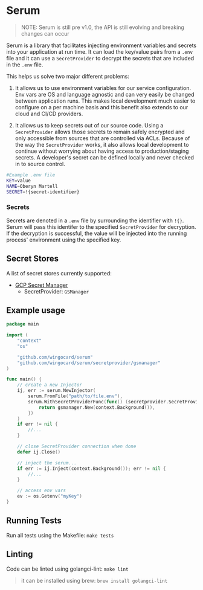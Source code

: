 # Serum

> NOTE: Serum is still pre v1.0, the API is still evolving and breaking changes can occur

Serum is a library that facilitates injecting environment variables and secrets into your application at run time.
It can load the key/value pairs from a `.env` file and it can use a `SecretProvider` to decrypt the secrets that
are included in the `.env` file.

This helps us solve two major different problems:

1. It allows us to use environment variables for our service configuration. Env vars are OS and language agnostic and can very easily be changed between application runs. This makes local development much easier to configure on a per machine basis and this benefit also extends to our cloud and CI/CD providers.

2. It allows us to keep secrets out of our source code. Using a `SecretProvider` allows those secrets to remain safely encrypted and only accessible from sources that are controlled via ACLs. Because of the way the `SecretProvider` works, it also allows local development to continue without worrying about having access to production/staging secrets. A developer's secret can be defined locally and never checked in to source control.

```sh
#Example .env file
KEY=value
NAME=Oberyn Martell
SECRET=!{secret-identifier}
```

### Secrets
Secrets are denoted in a `.env` file by surrounding the identifier with `!{}`.
Serum will pass this identifer to the specified `SecretProvider` for decryption. If the decryption is successful,
the value will be injected into the running process' environment using the specified key.

## Secret Stores

A list of secret stores currently supported:

- [GCP Secret Manager](https://cloud.google.com/secret-manager)
    - SecretProvider: `GSManager`


## Example usage

```go
package main

import (
    "context"
    "os"

    "github.com/wingocard/serum"
    "github.com/wingocard/serum/secretprovider/gsmanager"
)

func main() {
    // create a new Injector
    ij, err := serum.NewInjector(
        serum.FromFile("path/to/file.env"),
        serum.WithSecretProviderFunc(func() (secretprovider.SecretProvider, error) {
            return gsmanager.New(context.Background()),
        })
    )
    if err != nil {
        //...
    }

    // close SecretProvider connection when done
    defer ij.Close()

    // inject the serum...
    if err := ij.Inject(context.Background()); err != nil {
        //...
    }

    // access env vars
    ev := os.Getenv("myKey")
}
```

## Running Tests

Run all tests using the Makefile:
`make tests`

## Linting

Code can be linted using golangci-lint:
`make lint`

> it can be installed using brew: `brew install golangci-lint`


